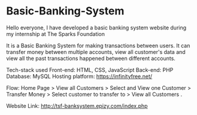 # Basic-Banking-System
Hello everyone, I have developed a basic banking system website during my internship at The Sparks Foundation

It is a Basic Banking System for making transactions between users. It can transfer money between multiple accounts, view all customer's data and view all the past transactions happened between different accounts.

Tech-stack used
Front-end: HTML, CSS, JavaScript
Back-end: PHP
Database: MySQL
Hosting platform: https://infinityfree.net/

Flow: Home Page > View all Customers > Select and View one Customer > Transfer Money > Select customer to transfer to > View all Customers .

Website Link: http://tsf-banksystem.epizy.com/index.php
